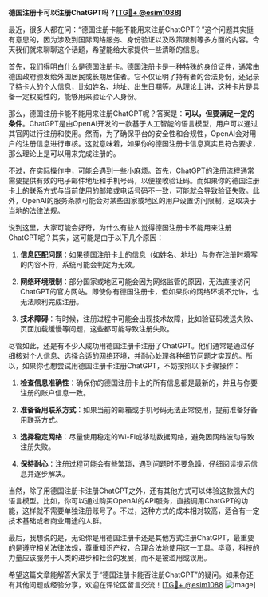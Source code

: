 **德国注册卡可以注册ChatGPT吗？[[TG💪+ @esim1088](https://t.me/s/esim1088)]**

最近，很多人都在问：“德国注册卡能不能用来注册ChatGPT？”这个问题其实挺有意思的，因为涉及到国际网络服务、身份验证以及政策限制等多方面的内容。今天我们就来聊聊这个话题，希望能给大家提供一些清晰的信息。

首先，我们得明白什么是德国注册卡。德国注册卡是一种特殊的身份证件，通常由德国政府颁发给外国居民或长期居住者。它不仅证明了持有者的合法身份，还记录了持卡人的个人信息，比如姓名、地址、出生日期等。从理论上讲，这种卡片是具备一定权威性的，能够用来验证个人身份。

那么，德国注册卡能不能用来注册ChatGPT呢？答案是：**可以，但要满足一定的条件**。ChatGPT是由OpenAI开发的一款基于人工智能的语言模型，用户可以通过其官网进行注册和使用。然而，为了确保平台的安全性和合规性，OpenAI会对用户的注册信息进行审核。这就意味着，如果你的德国注册卡信息真实且符合要求，那么理论上是可以用来完成注册的。

不过，在实际操作中，可能会遇到一些小麻烦。首先，ChatGPT的注册流程通常需要提供有效的电子邮件地址和手机号码，以便接收验证码。而如果你的德国注册卡上的联系方式与当前使用的邮箱或电话号码不一致，可能就会导致验证失败。此外，OpenAI的服务条款可能会对某些国家或地区的用户设置访问限制，这取决于当地的法律法规。

说到这里，大家可能会好奇，为什么有些人觉得德国注册卡不能用来注册ChatGPT呢？其实，这可能是由于以下几个原因：

1. **信息匹配问题**：如果德国注册卡上的信息（如姓名、地址）与你在注册时填写的内容不符，系统可能会判定为无效。
   
2. **网络环境限制**：部分国家或地区可能会因为网络监管的原因，无法直接访问ChatGPT的官方网站。即使你有德国注册卡，但如果你的网络环境不允许，也无法顺利完成注册。

3. **技术障碍**：有时候，注册过程中可能会出现技术故障，比如验证码发送失败、页面加载缓慢等问题，这些都可能导致注册失败。

尽管如此，还是有不少人成功用德国注册卡注册了ChatGPT。他们通常是通过仔细核对个人信息、选择合适的网络环境，并耐心处理各种细节问题才实现的。所以，如果你也想尝试用德国注册卡注册ChatGPT，不妨按照以下步骤操作：

1. **检查信息准确性**：确保你的德国注册卡上的所有信息都是最新的，并且与你要注册的账户信息一致。
   
2. **准备备用联系方式**：如果当前的邮箱或手机号码无法正常使用，提前准备好备用联系方式。

3. **选择稳定网络**：尽量使用稳定的Wi-Fi或移动数据网络，避免因网络波动导致注册失败。

4. **保持耐心**：注册过程可能会有些繁琐，遇到问题时不要急躁，仔细阅读提示信息并逐步解决。

当然，除了用德国注册卡注册ChatGPT之外，还有其他方式可以体验这款强大的语言模型。比如，你可以通过购买OpenAI的API服务，直接调用ChatGPT的功能，这样就不需要单独注册账号了。不过，这种方式的成本相对较高，适合有一定技术基础或者商业用途的人群。

最后，我想说的是，无论你是用德国注册卡还是其他方式注册ChatGPT，最重要的是遵守相关法律法规，尊重知识产权，合理合法地使用这一工具。毕竟，科技的力量应该服务于人类的进步和社会的发展，而不是被滥用或误用。

希望这篇文章能解答大家关于“德国注册卡能否注册ChatGPT”的疑问。如果你还有其他问题或经验分享，欢迎在评论区留言交流！[[TG💪+ @esim1088](https://t.me/s/esim1088) ![Image](https://i.postimg.cc/4NQfJmqS/Snipaste-2025-05-13-00-14-12.png)]